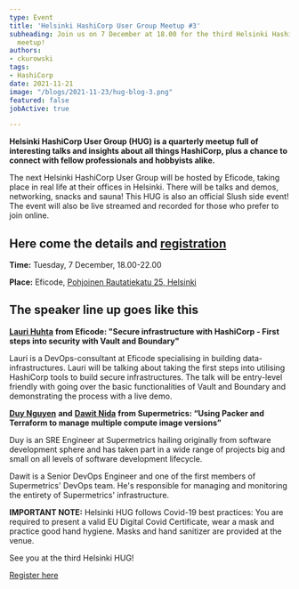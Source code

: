 ```yaml
---
type: Event
title: 'Helsinki HashiCorp User Group Meetup #3'
subheading: Join us on 7 December at 18.00 for the third Helsinki HashiCorp User Group
  meetup!
authors:
- ckurowski
tags:
- HashiCorp
date: 2021-11-21
image: "/blogs/2021-11-23/hug-blog-3.png"
featured: false
jobActive: true

---
```


**Helsinki HashiCorp User Group (HUG) is a quarterly meetup full of interesting talks and insights about all things HashiCorp, plus a chance to connect with fellow professionals and hobbyists alike.**

The next Helsinki HashiCorp User Group will be hosted by Eficode, taking place in real life at their offices in Helsinki. There will be talks and demos, networking, snacks and sauna! This HUG is also an official Slush side event! The event will also be live streamed and recorded for those who prefer to join online.

## Here come the details and [registration](https://www.meetup.com/helsinki-hashicorp-user-group/events/282039156/)

**Time:** Tuesday, 7 December, 18.00-22.00

**Place:** Eficode, [Pohjoinen Rautatiekatu 25, Helsinki](https://www.google.com/maps/place/Eficode+Oy/@60.1694643,24.9261747,15z/data=!4m5!3m4!1s0x0:0xc222a1c5ddfd84fe!8m2!3d60.1694643!4d24.9261747)

## The speaker line up goes like this

[**Lauri Huhta**](https://www.linkedin.com/in/ACoAACFbOuABmvaKHfNtA9Ary3EY0mjakVEqKeE) **from Eficode: "Secure infrastructure with HashiCorp - First steps into security with Vault and Boundary"**

Lauri is a DevOps-consultant at Eficode specialising in building data-infrastructures. Lauri will be talking about taking the first steps into utilising HashiCorp tools to build secure infrastructures. The talk will be entry-level friendly with going over the basic functionalities of Vault and Boundary and demonstrating the process with a live demo.

[**Duy Nguyen**](https://www.linkedin.com/in/ACoAAAvsQC8Bq5L-ppcZA3zkseVLmEDTObDCWRM) **and** [**Dawit Nida**](https://www.linkedin.com/in/ACoAAAbsy0ABbp6K7kWiKxvG_oi8y96GYnlSN2Y) **from Supermetrics: “Using Packer and Terraform to manage multiple compute image versions”**

Duy is an SRE Engineer at Supermetrics hailing originally from software development sphere and has taken part in a wide range of projects big and small on all levels of software development lifecycle.

Dawit is a Senior DevOps Engineer and one of the first members of Supermetrics' DevOps team. He's responsible for managing and monitoring the entirety of Supermetrics' infrastructure.

**IMPORTANT NOTE:** Helsinki HUG follows Covid-19 best practices: You are required to present a valid EU Digital Covid Certificate, wear a mask and practice good hand hygiene. Masks and hand sanitizer are provided at the venue.

See you at the third Helsinki HUG!

[Register here](https://www.meetup.com/helsinki-hashicorp-user-group/events/282039156/)
